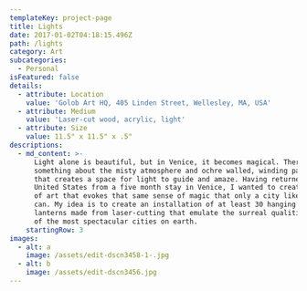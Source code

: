 ```yaml
---
templateKey: project-page
title: Lights
date: 2017-01-02T04:18:15.496Z
path: /lights
category: Art
subcategories:
  - Personal
isFeatured: false
details:
  - attribute: Location
    value: 'Golob Art HQ, 405 Linden Street, Wellesley, MA, USA'
  - attribute: Medium
    value: 'Laser-cut wood, acrylic, light'
  - attribute: Size
    value: 11.5" x 11.5" x .5"
descriptions:
  - md_content: >-
      Light alone is beautiful, but in Venice, it becomes magical. There is
      something about the misty atmosphere and ochre walled, winding pathways
      that creates a space for light to guide and amaze. Having returned to the
      United States from a five month stay in Venice, I wanted to create a work
      of art that evokes that same sense of magic that only a city like Venice
      can. My idea is to create an installation of at least 30 hanging wooden
      lanterns made from laser-cutting that emulate the surreal qualities of one
      of the most spectacular cities on earth.
    startingRow: 3
images:
  - alt: a
    image: /assets/edit-dscn3458-1-.jpg
  - alt: b
    image: /assets/edit-dscn3456.jpg
---
```


